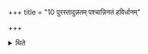 +++
title = "10 पुरस्तादुन्नतम् पश्चान्निनतं हविर्धानम्"

+++

<details><summary>थिते</summary>

पुरस्तादुन्नतं पश्चान्निनतं हविर्धानम् १०
</details>
